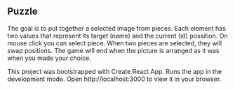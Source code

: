 

## Puzzle

The goal is to put together a selected image from pieces. Each element has two values ​​that represent its target (name) and the current (id) possition. 
On mouse click you can select piece. When two pieces are selected, they will swap positions. The game will end when the picture is arranged as it was when you made your choice.



This project was bootstrapped with Create React App. Runs the app in the development mode.
Open http://localhost:3000 to view it in your browser.
